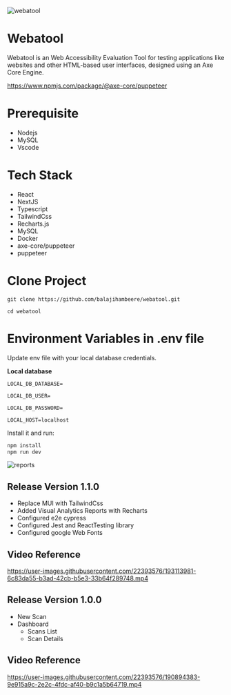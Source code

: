 ![webatool](https://user-images.githubusercontent.com/22393576/193116392-20e35540-ea5c-4cff-aa09-2e7286aaf961.png)



# Webatool
Webatool is an Web Accessibility Evaluation Tool for testing applications like websites and other HTML-based user interfaces, designed using an Axe Core Engine.

https://www.npmjs.com/package/@axe-core/puppeteer

# Prerequisite
- Nodejs
- MySQL
- Vscode

# Tech Stack
- React
- NextJS
- Typescript
- TailwindCss
- Recharts.js
- MySQL
- Docker
- axe-core/puppeteer
- puppeteer

# Clone Project
```
git clone https://github.com/balajihambeere/webatool.git

cd webatool
```
# Environment Variables in .env file 
Update env file with your local database credentials.

**Local database**

```
LOCAL_DB_DATABASE=

LOCAL_DB_USER=

LOCAL_DB_PASSWORD=

LOCAL_HOST=localhost
```

Install it and run:

```sh
npm install
npm run dev
```



![reports](https://user-images.githubusercontent.com/22393576/193112345-e6703314-b15d-4e13-8e59-beed0d4c0a3a.png)


## Release Version 1.1.0
- Replace MUI with TailwindCss
- Added Visual Analytics Reports with Recharts
- Configured e2e cypress
- Configured Jest and ReactTesting library
- Configured google Web Fonts


## Video Reference



https://user-images.githubusercontent.com/22393576/193113981-6c83da55-b3ad-42cb-b5e3-33b64f289748.mp4



## Release Version 1.0.0
- New Scan
- Dashboard
  - Scans List
  - Scan Details

## Video Reference

https://user-images.githubusercontent.com/22393576/190894383-9e915a9c-2e2c-4fdc-af40-b9c1a5b64719.mp4
